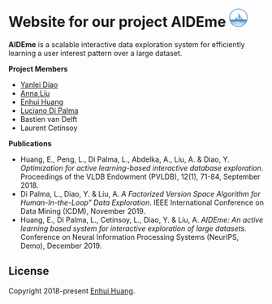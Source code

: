 
# Website for our project AIDEme <img src="static/img/logo_aideme.png" width="36">

**AIDEme** is a scalable interactive data exploration system for efficiently learning a user interest pattern over a large dataset.


**Project Members**

- [Yanlei Diao](http://www.lix.polytechnique.fr/~yanlei.diao/)
- [Anna Liu](https://people.math.umass.edu/~anna/)
- [Enhui Huang](https://enhui-huang.github.io/)
- [Luciano Di Palma](https://lucianodp.netlify.com/)
- Bastien van Delft
- Laurent Cetinsoy

**Publications** 

- Huang, E., Peng, L., Di Palma, L., Abdelka, A., Liu, A. & Diao, Y. _Optimization for active learning-based interactive database exploration_. Proceedings of the VLDB Endowment (PVLDB), 12(1), 71-84, September 2018.
- Di Palma, L., Diao, Y. & Liu, A. _A Factorized Version Space Algorithm for Human-In-the-Loop" Data Exploration_. IEEE International Conference on Data Mining (ICDM), November 2019.
- Huang, E., Di Palma, L., Cetinsoy, L., Diao, Y. & Liu, A. _AIDEme: An active learning based system for interactive exploration of large datasets_. Conference on Neural Information Processing Systems (NeurIPS, Demo), December 2019.



## License

Copyright 2018-present [Enhui Huang](https://enhui-huang.github.io/).

<!--Released under the [MIT](https://github.com/sourcethemes/academic-kickstart/blob/master/LICENSE.md) license.-->

<!--[![Analytics](https://ga-beacon.appspot.com/UA-78646709-2/academic-kickstart/readme?pixel)](https://github.com/igrigorik/ga-beacon)-->
